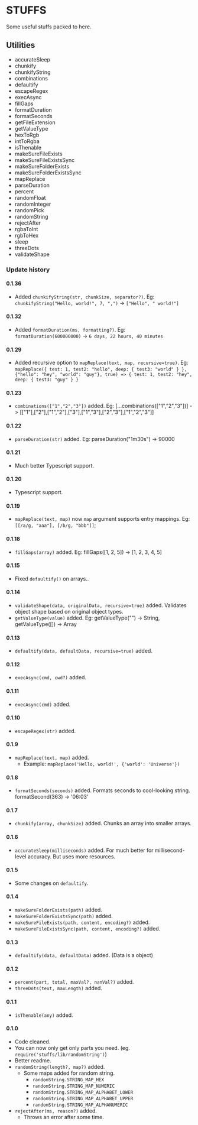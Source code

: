 # STUFFS

Some useful stuffs packed to here.

## Utilities

- accurateSleep
- chunkify
- chunkifyString
- combinations
- defaultify
- escapeRegex
- execAsync
- fillGaps
- formatDuration
- formatSeconds
- getFileExtension
- getValueType
- hexToRgb
- intToRgba
- isThenable
- makeSureFileExists
- makeSureFileExistsSync
- makeSureFolderExists
- makeSureFolderExistsSync
- mapReplace
- parseDuration
- percent
- randomFloat
- randomInteger
- randomPick
- randomString
- rejectAfter
- rgbaToInt
- rgbToHex
- sleep
- threeDots
- validateShape

### Update history

#### 0.1.36
- Added `chunkifyString(str, chunkSize, separator?)`. Eg: `chunkifyString("Hello, world!", 7, ",")` -> `["Hello", " world!"]`

#### 0.1.32
- Added `formatDuration(ms, formatting?)`. Eg: `formatDuration(600000000)` -> `6 days, 22 hours, 40 minutes`

#### 0.1.29

- Added recursive option to `mapReplace(text, map, recursive=true)`. Eg: `mapReplace({ test: 1, test2: "hello", deep: { test3: "world" } }, {"hello": "hey", "world": "guy"}, true) => { test: 1, test2: "hey", deep: { test3: "guy" } }`

#### 0.1.23

- `combinations(["1","2","3"])` added. Eg: [...combinations(["1","2","3"])] -> [["1"],["2"],["1","2"],["3"],["1","3"],["2","3"],["1","2","3"]]

#### 0.1.22

- `parseDuration(str)` added. Eg: parseDuration("1m30s") -> 90000

#### 0.1.21

- Much better Typescript support.

#### 0.1.20

- Typescript support.

#### 0.1.19

- `mapReplace(text, map)` now `map` argument supports entry mappings. Eg: `[[/a/g, "aaa"], [/b/g, "bbb"]]`;

#### 0.1.18

- `fillGaps(array)` added. Eg: fillGaps([1, 2, 5]) -> [1, 2, 3, 4, 5]

#### 0.1.15

- Fixed `defaultify()` on arrays..

#### 0.1.14

- `validateShape(data, originalData, recursive=true)` added. Validates object shape based on original object types.
- `getValueType(value)` added. Eg: getValueType("") -> String, getValueType([]) -> Array

#### 0.1.13

- `defaultify(data, defaultData, recursive=true)` added.

#### 0.1.12

- `execAsync(cmd, cwd?)` added.

#### 0.1.11

- `execAsync(cmd)` added.

#### 0.1.10

- `escapeRegex(str)` added.

#### 0.1.9

- `mapReplace(text, map)` added.
  - Example: `mapReplace('Hello, world!', {'world': 'Universe'})`

#### 0.1.8

- `formatSeconds(seconds)` added. Formats seconds to cool-looking string. formatSecond(363) -> '06:03'

#### 0.1.7

- `chunkify(array, chunkSize)` added. Chunks an array into smaller arrays.

#### 0.1.6

- `accurateSleep(milliseconds)` added. For much better for millisecond-level accuracy. But uses more resources.

#### 0.1.5

- Some changes on `defaultify`.

#### 0.1.4

- `makeSureFolderExists(path)` added.
- `makeSureFolderExistsSync(path)` added.
- `makeSureFileExists(path, content, encoding?)` added.
- `makeSureFileExistsSync(path, content, encoding?)` added.

#### 0.1.3

- `defaultify(data, defaultData)` added. (Data is a object)

#### 0.1.2

- `percent(part, total, maxVal?, nanVal?)` added.
- `threeDots(text, maxLength)` added.

#### 0.1.1

- `isThenable(any)` added.

#### 0.1.0

- Code cleaned.
- You can now only get only parts you need. (eg. `require('stuffs/lib/randomString')`)
- Better readme.
- `randomString(length?, map?)` added.
  - Some maps added for random string.
    - `randomString.STRING_MAP_HEX`
    - `randomString.STRING_MAP_NUMERIC`
    - `randomString.STRING_MAP_ALPHABET_LOWER`
    - `randomString.STRING_MAP_ALPHABET_UPPER`
    - `randomString.STRING_MAP_ALPHANUMERIC`
- `rejectAfter(ms, reason?)` added.
  - Throws an error after some time.
